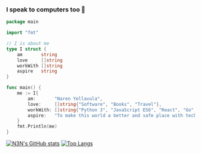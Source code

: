 ### I speak to computers too 👋

```go
package main

import "fmt"

// I is about me
type I struct {
	am       string
	love     []string
	workWith []string
	aspire   string
}

func main() {
	me := I{
		am:       "Naren Yellavula",
		love:     []string{"Software", "Books", "Travel"},
		workWith: []string{"Python 3", "JavaScript ES6", "React", "Go", "AWS"},
		aspire:   "To make this world a better and safe place with technology",
	}
	fmt.Println(me)
}

```

[![N3N's GitHub stats](https://github-readme-stats.vercel.app/api?username=narenaryan&&count_private=true&&show_icons=true)](https://github.com/anuraghazra/github-readme-stats)
[![Top Langs](https://github-readme-stats.vercel.app/api/top-langs/?username=narenaryan&layout=compact)](https://github.com/anuraghazra/github-readme-stats)
